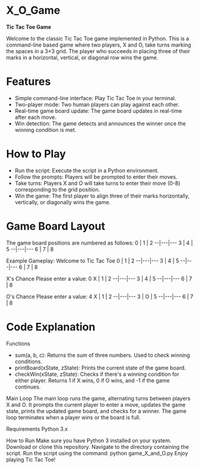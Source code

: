 # X_O_Game

**Tic Tac Toe Game**

Welcome to the classic Tic Tac Toe game implemented in Python. This is a command-line based game where two players, X and O, take turns marking the spaces in a 3×3 grid. The player who succeeds in placing three of their marks in a horizontal, vertical, or diagonal row wins the game.

# Features
* Simple command-line interface: Play Tic Tac Toe in your terminal.
* Two-player mode: Two human players can play against each other.
* Real-time game board update: The game board updates in real-time after each move.
* Win detection: The game detects and announces the winner once the winning condition is met.

# How to Play
* Run the script: Execute the script in a Python environment.
* Follow the prompts: Players will be prompted to enter their moves.
* Take turns: Players X and O will take turns to enter their move (0-8) corresponding to the grid position.
* Win the game: The first player to align three of their marks horizontally, vertically, or diagonally wins the game.

# Game Board Layout

The game board positions are numbered as follows:
0 | 1 | 2
--|---|---
3 | 4 | 5
--|---|---
6 | 7 | 8

Example Gameplay: 
Welcome to Tic Tac Toe
0 | 1 | 2
--|---|---
3 | 4 | 5
--|---|---
6 | 7 | 8

X's Chance
Please enter a value: 0
X | 1 | 2
--|---|---
3 | 4 | 5
--|---|---
6 | 7 | 8

O's Chance
Please enter a value: 4
X | 1 | 2
--|---|---
3 | O | 5
--|---|---
6 | 7 | 8

# Code Explanation

Functions
* sum(a, b, c): Returns the sum of three numbers. Used to check winning conditions.
* printBoard(xState, zState): Prints the current state of the game board.
* checkWin(xState, zState): Checks if there's a winning condition for either player. Returns 1 if X wins, 0 if O wins, and -1 if the game continues.

Main Loop
The main loop runs the game, alternating turns between players X and O. It prompts the current player to enter a move, updates the game state, prints the updated game board, and checks for a winner. The game loop terminates when a player wins or the board is full.

Requirements
Python 3.x

How to Run
Make sure you have Python 3 installed on your system.
Download or clone this repository.
Navigate to the directory containing the script.
Run the script using the command: python game_X_and_O.py
Enjoy playing Tic Tac Toe!
